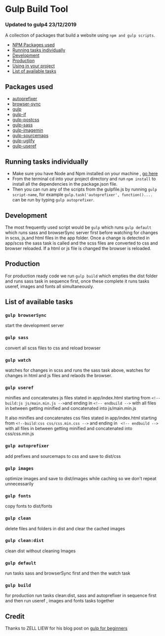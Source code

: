 # Gulp Build Tool
### Updated to gulp4 23/12/2019

A collection of packages that build a website using `npm and gulp scripts`.

* [NPM Packages used](#packages-used)
* [Running tasks individually](#running-tasks-individually)
* [Development](#development)
* [Production](#production)
* [Using in your project](#using-in-your-project)
* [List of available tasks](#list-of-available-tasks)


## Packages used  
  * [autoprefixer](https://github.com/postcss/autoprefixer)
  * [browser-sync](https://github.com/Browsersync/browser-sync)  
  * [gulp](https://github.com/gulpjs/gulp)
  * [gulp-if](https://github.com/robrich/gulp-if)
  * [gulp-postcss](https://github.com/postcss/gulp-postcss)
  * [gulp-sass](https://github.com/dlmanning/gulp-sass)
  * [gulp-imagemin](https://github.com/sindresorhus/gulp-imagemin)
  * [gulp-sourcemaps](https://github.com/gulp-sourcemaps/gulp-sourcemaps)
  * [gulp-uglify](https://github.com/terinjokes/gulp-uglify)
  * [gulp-useref](https://github.com/jonkemp/gulp-useref)


## Running tasks individually
* Make sure you have Node and Npm installed on your machine , [go here](https://nodejs.org/en/download/package-manager/)
* From the terminal cd into your project directory and run  `npm install` to install all the dependencies in the package.json
  file.
* Then you can run any of the scripts from the gulpfile.js by running `gulp script-name`, for example `gulp.task('autoprefixer', function()....` can be run by typing `gulp autoprefixer`.

## Development
The most frequently used script would be `gulp` which runs  `gulp default` which runs sass and browserSync server first before  watching for changes in scss, js,and html files in the app folder. Once a change is detected in app/scss the sass task is called and the scss files are converted to css and browser
reloaded. If a html or js file is changed the browser is reloaded.

## Production
For production ready code we run `gulp build` which empties the dist folder and
runs sass task in sequence first, once these complete it runs tasks useref,
images and fonts all simultaneously.

## List of available tasks
### `gulp browserSync`

start the development server

### `gulp sass`

convert all scss files to css and reload browser

### `gulp watch`

watches for changes in scss and runs the sass task above, watches for changes in
html and js files and relaods the browser.

### `gulp useref`

minifies and concatenates js files stated in app/index.html starting from `<!--build:js js/main.min.js -->`and ending in `<!-- endbuild -->` with all files
in between getting minified and concatenated into js/main.min.js

 It also minifies and concatenates css files stated in app/index.html starting from `<!--build:css css/css.min.css -->` and ending in ` <!-- endbuild -->` with all files in between getting minified and concatenated into css/css.min.js

### `gulp autoprefixer`

add prefixes and sourcemaps to css and save to dist/css

### `gulp images`

optimize images and save to dist/images  while caching so we don't repeat unnecessarily

### `gulp fonts`

copy fonts to dist/fonts

### `gulp clean`

delete files and folders in dist and clear the cached images

### `gulp clean:dist`

clean dist without cleaning Images

### `gulp default`

run tasks sass and browserSync first and then the watch task

### `gulp build`

for production run tasks clean:dist, sass and autoprefixer in sequence first and then run useref
, images and fonts tasks together

## Credit
Thanks to  ZELL LIEW for his blog post on [gulp for beginners](https://css-tricks.com/gulp-for-beginners/)
